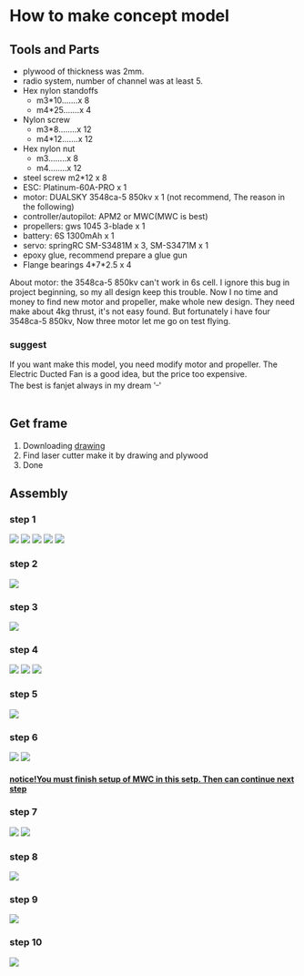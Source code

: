 # How to make concept model #
## Tools and Parts ##
  * plywood of thickness was 2mm.
  * radio system, number of channel was at least 5.
  * Hex nylon standoffs
    * m3\*10.......x 8
    * m4\*25.......x 4
  * Nylon screw
    * m3\*8........x 12
    * m4\*12.......x 12
  * Hex nylon nut
    * m3........x 8
    * m4........x 12
  * steel screw m2\*12  x 8
  * ESC: Platinum-60A-PRO x 1
  * motor: DUALSKY 3548ca-5 850kv x 1 (not recommend, The reason in the following)
  * controller/autopilot: APM2 or MWC(MWC is best)
  * propellers: gws 1045 3-blade x 1
  * battery: 6S 1300mAh x 1
  * servo: springRC SM-S3481M x 3,  SM-S3471M x 1
  * epoxy glue, recommend prepare a glue gun
  * Flange bearings 4\*7\*2.5 x 4

About motor: the 3548ca-5 850kv can't work in 6s cell. I ignore this bug in project beginning, so my all design keep this trouble. Now I no time and money to find new motor and propeller, make whole new design. They need make about 4kg thrust, it's not easy found. But fortunately i have four 3548ca-5 850kv, Now three motor let me go on test flying.
### suggest ###
If you want make this model, you need modify motor and propeller. The Electric Ducted Fan is a good idea, but the price too expensive.<br>
The best is fanjet always in my dream '<sup>_</sup>'<br>
<br>
<h2>Get frame</h2>
<ol><li>Downloading <a href='https://code.google.com/p/single-powerout-aircar/downloads/detail?name=SPOAC-7-makeup.zip'>drawing</a>
</li><li>Find laser cutter make it by drawing and plywood<br>
</li><li>Done</li></ol>

<h2>Assembly</h2>
<h3>step 1</h3>
<img src='http://single-powerout-aircar.googlecode.com/svn/wiki/pic/makeit-1.jpg' />
<img src='http://single-powerout-aircar.googlecode.com/svn/wiki/pic/makeit-2.jpg' />
<img src='http://single-powerout-aircar.googlecode.com/svn/wiki/pic/makeit-3.jpg' />
<img src='http://single-powerout-aircar.googlecode.com/svn/wiki/pic/makeit-4.jpg' />
<img src='http://single-powerout-aircar.googlecode.com/svn/wiki/pic/makeit-5.jpg' />
<h3>step 2</h3>
<img src='http://single-powerout-aircar.googlecode.com/svn/wiki/pic/makeit-6.jpg' />
<h3>step 3</h3>
<img src='http://single-powerout-aircar.googlecode.com/svn/wiki/pic/makeit-7.jpg' />
<h3>step 4</h3>
<img src='http://single-powerout-aircar.googlecode.com/svn/wiki/pic/makeit-8.jpg' />
<img src='http://single-powerout-aircar.googlecode.com/svn/wiki/pic/makeit-9.jpg' />
<img src='http://single-powerout-aircar.googlecode.com/svn/wiki/pic/makeit-10.jpg' />
<h3>step 5</h3>
<img src='http://single-powerout-aircar.googlecode.com/svn/wiki/pic/makeit-11.jpg' />
<h3>step 6</h3>
<img src='http://single-powerout-aircar.googlecode.com/svn/wiki/pic/makeit-12.jpg' />
<img src='http://single-powerout-aircar.googlecode.com/svn/wiki/pic/makeit-13.jpg' />
<h4><a href='Configuration_controlSystem.md'>notice!You must finish setup of MWC in this setp. Then can continue next step</a></h4>
<h3>step 7</h3>
<img src='http://single-powerout-aircar.googlecode.com/svn/wiki/pic/makeit-14.jpg' />
<img src='http://single-powerout-aircar.googlecode.com/svn/wiki/pic/makeit-15.jpg' />
<h3>step 8</h3>
<img src='http://single-powerout-aircar.googlecode.com/svn/wiki/pic/makeit-16.jpg' />
<h3>step 9</h3>
<img src='http://single-powerout-aircar.googlecode.com/svn/wiki/pic/makeit-17.jpg' />
<h3>step 10</h3>
<img src='http://single-powerout-aircar.googlecode.com/svn/wiki/pic/makeit-18.jpg' />





